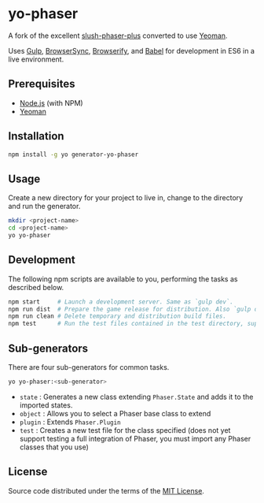 yo-phaser
===============

A fork of the excellent [slush-phaser-plus](https://github.com/rblopes/slush-phaser-plus) converted to use [Yeoman](http://yeoman.io/).

Uses [Gulp](http://gulpjs.com/), [BrowserSync](http://www.browsersync.io/), [Browserify](http://browserify.org/), and [Babel](https://babeljs.io/) for development in ES6 in a live environment.

Prerequisites
-------------
* [Node.js](http://nodejs.org/) (with NPM)
* [Yeoman](http://yeoman.io/)

Installation
------------
```sh
npm install -g yo generator-yo-phaser
```

Usage
-----
Create a new directory for your project to live in, change to the directory and run the generator.

```sh
mkdir <project-name>
cd <project-name>
yo yo-phaser
```

Development
-----------
The following npm scripts are available to you, performing the tasks as described below.

```sh
npm start     # Launch a development server. Same as `gulp dev`.
npm run dist  # Prepare the game release for distribution. Also `gulp dist`.
npm run clean # Delete temporary and distribution build files.
npm test      # Run the test files contained in the test directory, supports es6 syntax
```

Sub-generators
--------------
There are four sub-generators for common tasks.

```sh
yo yo-phaser:<sub-generator>
```

* `state`   : Generates a new class extending `Phaser.State` and adds it to the imported states.
* `object`  : Allows you to select a Phaser base class to extend
* `plugin`  : Extends `Phaser.Plugin`
* `test`    : Creates a new test file for the class specified (does not yet support testing a full integration of Phaser, you must import any Phaser classes that you use)

License
-------

Source code distributed under the terms of the [MIT License](LICENSE).

